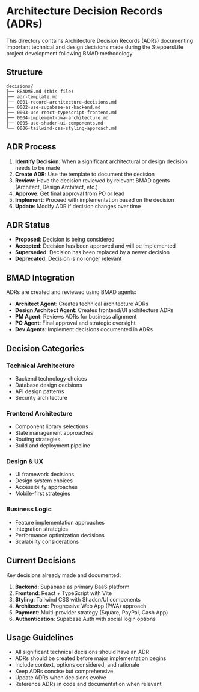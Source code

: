 # Architecture Decision Records (ADRs)

This directory contains Architecture Decision Records (ADRs) documenting important technical and design decisions made during the SteppersLife project development following BMAD methodology.

## Structure

```
decisions/
├── README.md (this file)
├── adr-template.md
├── 0001-record-architecture-decisions.md
├── 0002-use-supabase-as-backend.md
├── 0003-use-react-typescript-frontend.md
├── 0004-implement-pwa-architecture.md
├── 0005-use-shadcn-ui-components.md
└── 0006-tailwind-css-styling-approach.md
```

## ADR Process

1. **Identify Decision**: When a significant architectural or design decision needs to be made
2. **Create ADR**: Use the template to document the decision
3. **Review**: Have the decision reviewed by relevant BMAD agents (Architect, Design Architect, etc.)
4. **Approve**: Get final approval from PO or lead
5. **Implement**: Proceed with implementation based on the decision
6. **Update**: Modify ADR if decision changes over time

## ADR Status

- **Proposed**: Decision is being considered
- **Accepted**: Decision has been approved and will be implemented
- **Superseded**: Decision has been replaced by a newer decision
- **Deprecated**: Decision is no longer relevant

## BMAD Integration

ADRs are created and reviewed using BMAD agents:

- **Architect Agent**: Creates technical architecture ADRs
- **Design Architect Agent**: Creates frontend/UI architecture ADRs  
- **PM Agent**: Reviews ADRs for business alignment
- **PO Agent**: Final approval and strategic oversight
- **Dev Agents**: Implement decisions documented in ADRs

## Decision Categories

### Technical Architecture
- Backend technology choices
- Database design decisions
- API design patterns
- Security architecture

### Frontend Architecture
- Component library selections
- State management approaches
- Routing strategies
- Build and deployment pipeline

### Design & UX
- UI framework decisions
- Design system choices
- Accessibility approaches
- Mobile-first strategies

### Business Logic
- Feature implementation approaches
- Integration strategies
- Performance optimization decisions
- Scalability considerations

## Current Decisions

Key decisions already made and documented:

1. **Backend**: Supabase as primary BaaS platform
2. **Frontend**: React + TypeScript with Vite
3. **Styling**: Tailwind CSS with Shadcn/UI components
4. **Architecture**: Progressive Web App (PWA) approach
5. **Payment**: Multi-provider strategy (Square, PayPal, Cash App)
6. **Authentication**: Supabase Auth with social login options

## Usage Guidelines

- All significant technical decisions should have an ADR
- ADRs should be created before major implementation begins
- Include context, options considered, and rationale
- Keep ADRs concise but comprehensive
- Update ADRs when decisions evolve
- Reference ADRs in code and documentation when relevant 